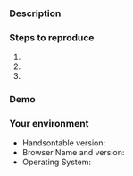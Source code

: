 ### Description
<!--- Tell us what happens and what should happen -->

### Steps to reproduce
<!--- Provide steps to reproduce this issue -->
1.
2.
3.

### Demo
<!--- Provide a link to a live example on JSFiddle or Codepen -->

### Your environment
* Handsontable version:
* Browser Name and version:
* Operating System:

